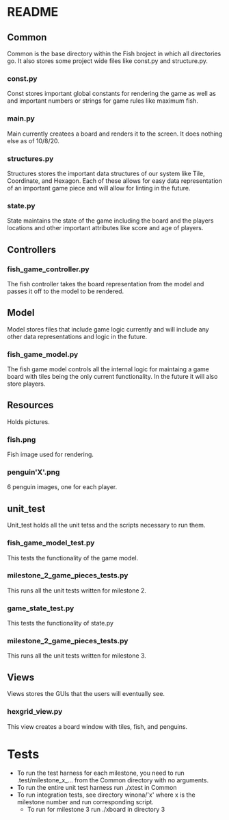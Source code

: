 # README

## Common
Common is the base directory within the Fish broject in which all directories go. It also stores some project wide files like const.py and structure.py.

### const.py
Const stores important global constants for rendering the game as well as and important numbers or strings for game rules like maximum fish.

### main.py
Main currently createes a board and renders it to the screen. It does nothing else as of 10/8/20.

### structures.py
Structures stores the important data structures of our system like Tile, Coordinate, and Hexagon. Each of these allows for easy data representation of an important game piece and will allow for linting in the future.

### state.py
State maintains the state of the game including the board and the players locations and other important attributes like score and age of players.

## Controllers

### fish_game_controller.py
The fish controller takes the board representation from the model and passes it off to the model to be rendered.

## Model
Model stores files that include game logic currently and will include any other data representations and logic in the future.

### fish_game_model.py
The fish game model controls all the internal logic for maintaing a game board with tiles being the only current functionality. In the future it will also store players.

## Resources
Holds pictures.

### fish.png
Fish image used for rendering.

### penguin'X'.png
6 penguin images, one for each player.

## unit_test
Unit_test holds all the unit tetss and the scripts necessary to run them.

### fish_game_model_test.py
This tests the functionality of the game model.

### milestone_2_game_pieces_tests.py
This runs all the unit tests written for milestone 2.

### game_state_test.py
This tests the functionality of state.py

### milestone_2_game_pieces_tests.py
This runs all the unit tests written for milestone 3.

## Views
Views stores the GUIs that the users will eventually see.

### hexgrid_view.py
This view creates a board window with tiles, fish, and penguins.

# Tests
- To run the test harness for each milestone, you need to run .test/milestone_x_... from the Common directory with no arguments.
- To run the entire unit test harness run ./xtest in Common
- To run integration tests, see directory winona/'x' where x is the milestone number and run corresponding script.
  * To run for milestone 3 run ./xboard in directory 3
